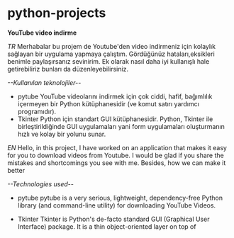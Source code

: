 # python-projects

**YouTube video indirme**

*TR*
Merhabalar bu projem de Youtube'den video indirmeniz için kolaylık sağlayan bir uygulama yapmaya çalıştım. Gördüğünüz hataları,eksikleri benimle paylaşırsanız sevinirim.
Ek olarak nasıl daha iyi kullanışlı hale getirebiliriz bunları da düzenleyebilirsiniz.

*--Kullanılan teknolojiler--*
- pytube
YouTube videolarını indirmek için çok ciddi, hafif, bağımlılık içermeyen bir Python kütüphanesidir (ve komut satırı yardımcı programıdır).
- Tkinter
Python için standart GUI kütüphanesidir. Python, Tkinter ile birleştirildiğinde GUI uygulamaları yani form uygulamaları oluşturmanın hızlı ve kolay bir yolunu sunar.


*EN*
Hello, in this project, I have worked on an application that makes it easy for you to download videos from Youtube. I would be glad if you share the mistakes and shortcomings you see with me.
Besides, how we can make it better 

*--Technologies used--*
- pytube
pytube is a very serious, lightweight, dependency-free Python library (and command-line utility) for downloading YouTube Videos. 

- Tkinter
Tkinter is Python's de-facto standard GUI (Graphical User Interface) package. It is a thin object-oriented layer on top of
